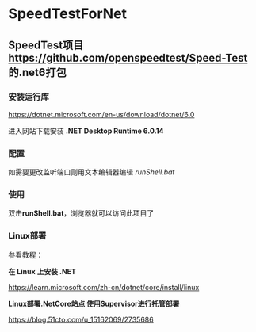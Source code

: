 # SpeedTestForNet
## SpeedTest项目 https://github.com/openspeedtest/Speed-Test 的.net6打包

### 安装运行库

https://dotnet.microsoft.com/en-us/download/dotnet/6.0

进入网站下载安装 **.NET Desktop Runtime 6.0.14**

### 配置

如需要更改监听端口则用文本编辑器编辑 *runShell.bat*

### 使用

双击**runShell.bat**，浏览器就可以访问此项目了

### Linux部署


参看教程：

**在 Linux 上安装 .NET**

https://learn.microsoft.com/zh-cn/dotnet/core/install/linux

**Linux部署.NetCore站点 使用Supervisor进行托管部署**

https://blog.51cto.com/u_15162069/2735686
